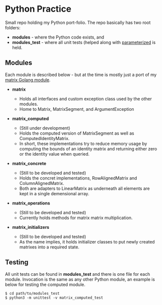 # Python Practice

Small repo holding my Python port-folio.  The repo basically has two root folders:
* **modules** - where the Python code exists, and
* **modules_test** - where all unit tests (helped along with [parameterized](https://github.com/wolever/parameterized) is held.

## Modules

Each module is described below - but at the time is mostly just a port of my [matrix Golang module](https://github.com/michaelbrockphd/golang-example/tree/master/matrix).

* **matrix**
    * Holds all interfaces and custom exception class used by the other modules.
    * Home to Matrix, MatrixSegment, and ArgumentException

* **matrix_computed**
    * (Still under development)
    * Holds the computed version of MatrixSegment as well as ComputedIdentityMatrix.
    * In short, these implementations try to reduce memory usage by computing the bounds of an identity matrix and returning either zero or the identity value when queried.

* **matrix_concrete**
    * (Still to be developed and tested)
    * Holds the concret implementations, RowAlignedMatrix and ColumnAlignedMatrix.
    * Both are adapters to LinearMatrix as underneath all elements are kept in a single demensional array.

* **matrix_operations**
    * (Still to be developed and tested)
    * Currently holds methods for matrix matrix multiplication.

* **matrix_initializers**
    * (Still to be developed and tested)
    * As the name implies, it holds initializer classes to put newly created matrixes into a required state.

## Testing

All unit tests can be found in **modules_test** and there is one file for each module.  Invocation is the same as any other Python module, an example is below for testing the computed module.

```
$ cd path/to/modules_test
$ python3 -m unittest -v matrix_computed_test
```
